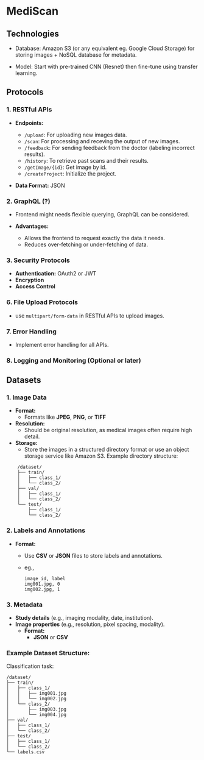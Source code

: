 # MediScan
## Technologies
- Database: Amazon S3 (or any equivalent eg. Google Cloud Storage) for storing images + NoSQL database for metadata.

- Model: Start with pre-trained CNN (Resnet) then fine-tune using transfer learning.

## Protocols

### 1. **RESTful APIs**
   - **Endpoints:**
     - `/upload`: For uploading new images data.
     - `/scan`: For processing and receving the output of new images.
     - `/feedback`: For sending feedback from the doctor (labeling incorrect results).
     - `/history`: To retrieve past scans and their results.
     - `/getImage/{id}`: Get image by id.
     - `/createProject`: Initialize the project.

   - **Data Format:** JSON

### 2. **GraphQL (?)**
   - Frontend might needs flexible querying, GraphQL can be considered.

   - **Advantages:**
     - Allows the frontend to request exactly the data it needs.
     - Reduces over-fetching or under-fetching of data.

### 3. **Security Protocols**
   - **Authentication:** OAuth2 or JWT
   - **Encryption**
   - **Access Control**

### 6. **File Upload Protocols**
   - use `multipart/form-data` in RESTful APIs to upload images.

### 7. **Error Handling**
   - Implement error handling for all APIs.

### 8. **Logging and Monitoring** (Optional or later)

## Datasets

### 1. **Image Data**
   - **Format:** 
     - Formats like **JPEG**, **PNG**, or **TIFF**
   - **Resolution:** 
     - Should be original resolution, as medical images often require high detail.
   - **Storage:** 
     - Store the images in a structured directory format or use an object storage service like Amazon S3. Example directory structure:

```
    /dataset/
    ├── train/
    │   ├── class_1/
    │   └── class_2/
    ├── val/
    │   ├── class_1/
    │   └── class_2/
    └── test/
        ├── class_1/
        └── class_2/
```

### 2. **Labels and Annotations**
   - **Format:** 
     - Use **CSV** or **JSON** files to store labels and annotations.
     - eg.,

       ```csv
       image_id, label
       img001.jpg, 0
       img002.jpg, 1
       ```
  
### 3. **Metadata**
- **Study details** (e.g., imaging modality, date, institution).
- **Image properties** (e.g., resolution, pixel spacing, modality).
   - **Format:**
     - **JSON** or **CSV**

### **Example Dataset Structure:**

Classification task:

```
/dataset/
├── train/
│   ├── class_1/
│   │   ├── img001.jpg
│   │   └── img002.jpg
│   └── class_2/
│       ├── img003.jpg
│       └── img004.jpg
├── val/
│   ├── class_1/
│   └── class_2/
├── test/
│   ├── class_1/
│   └── class_2/
└── labels.csv
```
